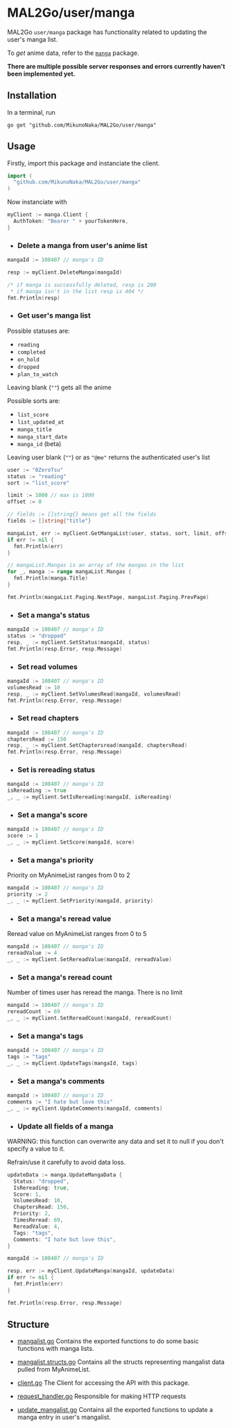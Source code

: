 # MAL2Go/user/manga
MAL2Go `user/manga` package has functionality related to updating the user's manga list.

To *get* anime data, refer to the [`manga`](../../manga) package.

**There are multiple possible server responses and errors currently haven't been implemented yet.**

## Installation
In a terminal, run
``` fish
go get "github.com/MikunoNaka/MAL2Go/user/manga"
```

## Usage
Firstly, import this package and instanciate the client.
``` go
import (
  "github.com/MikunoNaka/MAL2Go/user/manga"
)
```

Now instanciate with
``` go
myClient := manga.Client {
  AuthToken: "Bearer " + yourTokenHere,
}
```

- ### Delete a manga from user's anime list
``` go
mangaId := 108407 // manga's ID

resp := myClient.DeleteManga(mangaId)

/* if manga is successfully deleted, resp is 200
 * if manga isn't in the list resp is 404 */
fmt.Println(resp)
```

- ### Get user's manga list
Possible statuses are:
- `reading`
- `completed`
- `on_hold`
- `dropped`
- `plan_to_watch`

Leaving blank (`""`) gets all the anime

Possible sorts are:
- `list_score`
- `list_updated_at`
- `manga_title`
- `manga_start_date`
- `manga_id` (beta)

Leaving user blank (`""`) or as `"@me"` returns the authenticated user's list

``` go
user := "0ZeroTsu" 
status := "reading"
sort := "list_score"

limit := 1000 // max is 1000
offset := 0

// fields := []string{} means get all the fields
fields := []string{"title"}

mangaList, err := myClient.GetMangaList(user, status, sort, limit, offset, fields)
if err != nil {
  fmt.Println(err)
}

// mangaList.Mangas is an array of the mangas in the list
for _, manga := range mangaList.Mangas {
  fmt.Println(manga.Title)
}

fmt.Println(mangaList.Paging.NextPage, mangaList.Paging.PrevPage)
```

- ### Set a manga's status
``` go
mangaId := 108407 // manga's ID
status := "dropped"
resp, _ := myClient.SetStatus(mangaId, status)
fmt.Println(resp.Error, resp.Message)
```

- ### Set read volumes
``` go
mangaId := 108407 // manga's ID
volumesRead := 10
resp, _ := myClient.SetVolumesRead(mangaId, volumesRead)
fmt.Println(resp.Error, resp.Message)
```

- ### Set read chapters
``` go
mangaId := 108407 // manga's ID
chaptersRead := 150
resp, _ := myClient.SetChaptersread(mangaId, chaptersRead)
fmt.Println(resp.Error, resp.Message)
```

- ### Set is rereading status
``` go
mangaId := 108407 // manga's ID
isRereading := true
_, _ := myClient.SetIsRereading(mangaId, isRereading)
```

- ### Set a manga's score
``` go
mangaId := 108407 // manga's ID
score := 1
_, _ := myClient.SetScore(mangaId, score)
```

- ### Set a manga's priority
Priority on MyAnimeList ranges from 0 to 2
``` go
mangaId := 108407 // manga's ID
priority := 2
_, _ := myClient.SetPriority(mangaId, priority)
```

- ### Set a manga's reread value
Reread value on MyAnimeList ranges from 0 to 5
``` go
mangaId := 108407 // manga's ID
rereadValue := 4
_, _ := myClient.SetRereadValue(mangaId, rereadValue)
```

- ### Set a manga's reread count
Number of times user has reread the manga. There is no limit
``` go
mangaId := 108407 // manga's ID
rereadCount := 69
_, _ := myClient.SetRereadCount(mangaId, rereadCount)
```

- ### Set a manga's tags
``` go
mangaId := 108407 // manga's ID
tags := "tags"
_, _ := myClient.UpdateTags(mangaId, tags)
```

- ### Set a manga's comments
``` go
mangaId := 108407 // manga's ID
comments := "I hate but love this"
_, _ := myClient.UpdateComments(mangaId, comments)
```

- ### Update all fields of a manga
WARNING: this function can overwrite any data and set it to null 
if you don't specify a value to it.

Refrain/use it carefully to avoid data loss.

``` go
updateData := manga.UpdateMangaData {
  Status: "dropped",
  IsRereading: true,
  Score: 1,
  VolumesRead: 10,
  ChaptersRead: 150,
  Priority: 2,
  TimesReread: 69,
  RereadValue: 4,
  Tags: "tags",
  Comments: "I hate but love this",
}

mangaId := 108407 // manga's ID

resp, err := myClient.UpdateManga(mangaId, updateData)
if err != nil {
  fmt.Println(err)
}

fmt.Println(resp.Error, resp.Message)
```

## Structure
- [mangalist.go](mangalist.go)
Contains the exported functions to do some basic functions with manga lists.

- [mangalist.structs.go](mangalist.structs.go)
Contains all the structs representing mangalist data pulled from MyAnimeList.

- [client.go](client.go)
The Client for accessing the API with this package.

- [request_handler.go](request_handler.go)
Responsible for making HTTP requests

- [update_mangalist.go](update_mangalist.go)
Contains all the exported functions to update a manga entry in user's mangalist.
